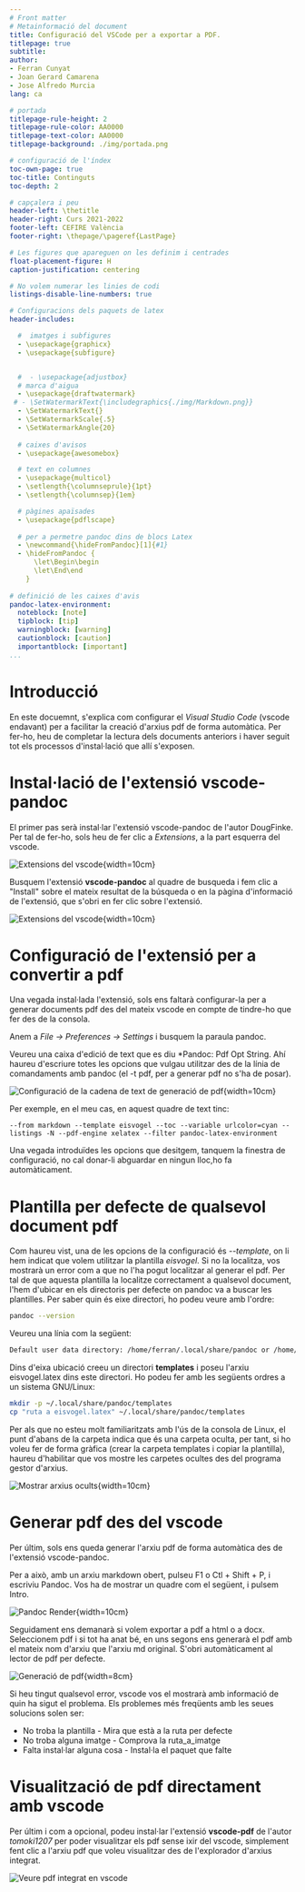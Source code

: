 ```yaml
---
# Front matter
# Metainformació del document
title: Configuració del VSCode per a exportar a PDF.  
titlepage: true
subtitle: 
author: 
- Ferran Cunyat
- Joan Gerard Camarena
- Jose Alfredo Murcia
lang: ca

# portada
titlepage-rule-height: 2
titlepage-rule-color: AA0000
titlepage-text-color: AA0000
titlepage-background: ./img/portada.png

# configuració de l'índex
toc-own-page: true
toc-title: Continguts
toc-depth: 2

# capçalera i peu
header-left: \thetitle
header-right: Curs 2021-2022
footer-left: CEFIRE València
footer-right: \thepage/\pageref{LastPage}

# Les figures que apareguen on les definim i centrades
float-placement-figure: H
caption-justification: centering 

# No volem numerar les linies de codi
listings-disable-line-numbers: true

# Configuracions dels paquets de latex
header-includes:

  #  imatges i subfigures
  - \usepackage{graphicx}
  - \usepackage{subfigure}


  #  - \usepackage{adjustbox}
  # marca d'aigua
  - \usepackage{draftwatermark}
 # - \SetWatermarkText{\includegraphics{./img/Markdown.png}}
  - \SetWatermarkText{}
  - \SetWatermarkScale{.5}
  - \SetWatermarkAngle{20}
   
  # caixes d'avisos 
  - \usepackage{awesomebox}

  # text en columnes
  - \usepackage{multicol}
  - \setlength{\columnseprule}{1pt}
  - \setlength{\columnsep}{1em}

  # pàgines apaïsades
  - \usepackage{pdflscape}
  
  # per a permetre pandoc dins de blocs Latex
  - \newcommand{\hideFromPandoc}[1]{#1}
  - \hideFromPandoc {
      \let\Begin\begin
      \let\End\end
    }
 
# definició de les caixes d'avis
pandoc-latex-environment:
  noteblock: [note]
  tipblock: [tip]
  warningblock: [warning]
  cautionblock: [caution]
  importantblock: [important]
...
```


# Introducció

En este docuemnt, s'explica com configurar el *Visual Studio Code* (vscode endavant) per a facilitar la creació d'arxius pdf de forma automàtica. Per fer-ho, heu de completar la lectura dels documents anteriors i haver seguit tot els processos d'instal·lació que allí s'exposen.

# Instal·lació de l'extensió vscode-pandoc

El primer pas serà instal·lar l'extensió vscode-pandoc de l'autor DougFinke. Per tal de fer-ho, sols heu de fer clic a *Extensions*, a la part esquerra del vscode. 

![Extensions del vscode](img/extensions.png){width=10cm}

Busquem l'extensió **vscode-pandoc** al quadre de busqueda i fem clic a "Install" sobre el mateix resultat de la búsqueda o en la pàgina d'informació de l'extensió, que s'obri en fer clic sobre l'extensió.

![Extensions del vscode](img/vscode-pandoc.png){width=10cm}

# Configuració de l'extensió per a convertir a pdf

Una vegada instal·lada l'extensió, sols ens faltarà configurar-la per a generar documents pdf des del mateix vscode en compte de tindre-ho que fer des de la consola.

Anem a *File -> Preferences -> Settings* i busquem la paraula pandoc.

Veureu una caixa d'edició de text que es diu *Pandoc: Pdf Opt String. Ahí haureu d'escriure totes les opcions que vulgau utilitzar des de la línia de comandaments amb pandoc (el -t pdf, per a generar pdf no s'ha de posar).

![Configuració de la cadena de text de generació de pdf](img/settings.png){width=10cm}

Per exemple, en el meu cas, en aquest quadre de text tinc:

```
--from markdown --template eisvogel --toc --variable urlcolor=cyan --listings -N --pdf-engine xelatex --filter pandoc-latex-environment
```

Una vegada introduïdes les opcions que desitgem, tanquem la finestra de configuració, no cal donar-li abguardar en ningun lloc,ho fa automàticament.

# Plantilla per defecte de qualsevol document pdf

Com haureu vist, una de les opcions de la configuració és *--template*, on li hem indicat que volem utilitzar la plantilla *eisvogel*. Si no la localitza, vos mostrarà un error com a que no l'ha pogut localitzar al generar el pdf. Per tal de que aquesta plantilla la localitze correctament a qualsevol document, l'hem d'ubicar en els directoris per defecte on pandoc va a buscar les plantilles. Per saber quin és eixe directori, ho podeu veure amb l'ordre:

```bash
pandoc --version
```
Veureu una línia com la següent:

```bash
Default user data directory: /home/ferran/.local/share/pandoc or /home/ferran/.pandoc
```

Dins d'eixa ubicació creeu un directori **templates** i poseu l'arxiu eisvogel.latex dins este directori. Ho podeu fer amb les següents ordres a un sistema GNU/Linux:

```bash
mkdir -p ~/.local/share/pandoc/templates
cp "ruta a eisvogel.latex" ~/.local/share/pandoc/templates
```

Per als que no esteu molt familiaritzats amb l'ús de la consola de Linux, el punt d'abans de la carpeta indica que és una carpeta oculta, per tant, si ho voleu fer de forma gràfica (crear la carpeta templates i copiar la plantilla), haureu d'habilitar que vos mostre les carpetes ocultes des del programa gestor d'arxius.

![Mostrar arxius ocults](img/ocults.png){width=10cm}

# Generar pdf des del vscode

Per últim, sols ens queda generar l'arxiu pdf de forma automàtica des de l'extensió vscode-pandoc. 

Per a això, amb un arxiu markdown obert, pulseu F1 o Ctl + Shift + P, i escriviu Pandoc. Vos ha de mostrar un quadre com el següent, i pulsem Intro. 

![Pandoc Render](img/pandoc_render.png){width=10cm}

Seguidament ens demanarà si volem exportar a pdf a html o a docx. Seleccionem pdf i si tot ha anat bé, en uns segons ens generarà el pdf amb el mateix nom d'arxiu que l'arxiu md original. S'obri automàticament al lector de pdf per defecte.

![Generació de pdf](img/pdf_docx_html.png){width=8cm}

Si heu tingut qualsevol error, vscode vos el mostrarà amb informació de quin ha sigut el problema. Els problemes més freqüents amb les seues solucions solen ser:
- No troba la plantilla - Mira que està a la ruta per defecte
- No troba alguna imatge - Comprova la ruta_a_imatge
- Falta instal·lar alguna cosa - Instal·la el paquet que falte

# Visualització de pdf directament amb vscode

Per últim i com a opcional, podeu instal·lar l'extensió **vscode-pdf** de l'autor *tomoki1207* per poder visualitzar els pdf sense ixir del vscode, simplement fent clic a l'arxiu pdf que voleu visualitzar des de l'explorador d'arxius integrat.

![Veure pdf integrat en vscode](img/vscode-pdf.png)